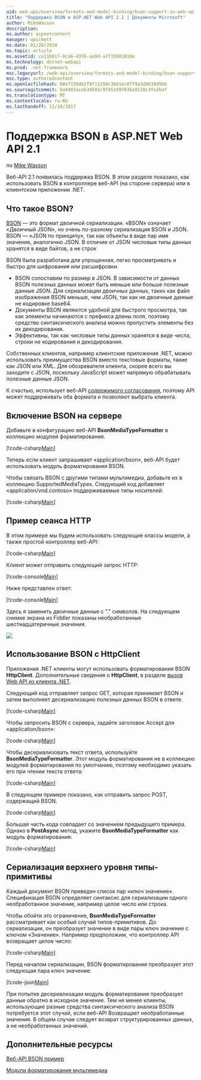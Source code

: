 ```yaml
---
uid: web-api/overview/formats-and-model-binding/bson-support-in-web-api-21
title: "Поддержка BSON в ASP.NET Web API 2.1 | Документы Microsoft"
author: MikeWasson
description: 
ms.author: aspnetcontent
manager: wpickett
ms.date: 01/20/2014
ms.topic: article
ms.assetid: ce11b017-0ca6-4376-aa9d-a7f3288101de
ms.technology: dotnet-webapi
ms.prod: .net-framework
msc.legacyurl: /web-api/overview/formats-and-model-binding/bson-support-in-web-api-21
msc.type: authoredcontent
ms.openlocfilehash: 08ef1564b2f8f11294c3bb1ec0ff9a3d063895b6
ms.sourcegitcommit: 9a9483aceb34591c97451997036a9120c3fe2baf
ms.translationtype: MT
ms.contentlocale: ru-RU
ms.lasthandoff: 11/10/2017
---
```

<a name="bson-support-in-aspnet-web-api-21"></a>Поддержка BSON в ASP.NET Web API 2.1
====================
по [Mike Wasson](https://github.com/MikeWasson)

Веб-API 2.1 появилась поддержка BSON. В этом разделе показано, как использовать BSON в контроллере веб-API (на стороне сервера) или в клиентском приложении .NET.

## <a name="what-is-bson"></a>Что такое BSON?

[BSON](http://bsonspec.org/) — это формат двоичной сериализации. «BSON» означает «Двоичный JSON», но очень по-разному сериализация BSON и JSON. BSON — «JSON по принципу», так как объекты в виде пар имя значение, аналогично JSON. В отличие от JSON числовые типы данных хранятся в виде байтов, а не строк

BSON была разработана для упрощенная, легко просматривать и быстро для шифрования или расшифровки.

- BSON сопоставим по размер в JSON. В зависимости от данных BSON полезных данных может быть меньше или больше полезные данные JSON. Для сериализации двоичных данных, таких как файл изображения BSON меньше, чем JSON, так как не двоичные данные не кодировке base64.
- Документы BSON являются удобной для быстрого просмотра, так как элементы начинаются с префикса длины поля, поэтому средство синтаксического анализа можно пропустить элементы без их декодирования.
- Эффективны, так как числовые типы данных хранятся в виде числа, строки не кодирования и декодирования.

Собственных клиентов, например клиентские приложения .NET, можно использовать преимущества BSON вместо текстовые форматы, такие как JSON или XML. Для обозревателя клиента, скорее всего вы заходите с JSON, поскольку JavaScript может напрямую обрабатывать полезные данные JSON.

К счастью, использует веб-API [содержимого согласования](content-negotiation.md), поэтому API может поддерживать оба формата и позволяют выбрать клиента.

## <a name="enabling-bson-on-the-server"></a>Включение BSON на сервере

Добавьте в конфигурацию веб-API **BsonMediaTypeFormatter** в коллекцию модулей форматирования.

[!code-csharp[Main](bson-support-in-web-api-21/samples/sample1.cs)]

Теперь если клиент запрашивает «application/bson», веб-API будет использовать модуль форматирования BSON.

Чтобы связать BSON с другими типами мультимедиа, добавьте их в коллекцию SupportedMediaTypes. Следующий код добавляет «application/vnd.contoso» поддерживаемые типы носителей:

[!code-csharp[Main](bson-support-in-web-api-21/samples/sample2.cs)]

## <a name="example-http-session"></a>Пример сеанса HTTP

В этом примере мы будем использовать следующие классы модели, а также простой контроллер веб-API:

[!code-csharp[Main](bson-support-in-web-api-21/samples/sample3.cs)]

Клиент может отправить следующий запрос HTTP:

[!code-console[Main](bson-support-in-web-api-21/samples/sample4.cmd)]

Ниже представлен ответ:

[!code-console[Main](bson-support-in-web-api-21/samples/sample5.cmd)]

Здесь я заменить двоичные данные с &quot;.&quot; символов. На следующем снимке экрана из Fiddler показаны необработанные шестнадцатеричные значения.

[![](bson-support-in-web-api-21/_static/image2.png)](bson-support-in-web-api-21/_static/image1.png)

## <a name="using-bson-with-httpclient"></a>Использование BSON с HttpClient

Приложения .NET клиенты могут использовать форматирования BSON **HttpClient**. Дополнительные сведения о **HttpClient**, в разделе [вызов Web API из клиента .NET](../advanced/calling-a-web-api-from-a-net-client.md).

Следующий код отправляет запрос GET, которая принимает BSON и затем выполняет десериализацию полезных данных BSON в ответе.

[!code-csharp[Main](bson-support-in-web-api-21/samples/sample6.cs)]

Чтобы запросить BSON с сервера, задайте заголовок Accept для «application/bson»:

[!code-csharp[Main](bson-support-in-web-api-21/samples/sample7.cs)]

Чтобы десериализовать текст ответа, используйте **BsonMediaTypeFormatter**. Этот модуль форматирования не в коллекцию модулей форматирования по умолчанию, поэтому необходимо указать его при чтении текста ответа:

[!code-csharp[Main](bson-support-in-web-api-21/samples/sample8.cs)]

В следующем примере показано, как отправить запрос POST, содержащий BSON.

[!code-csharp[Main](bson-support-in-web-api-21/samples/sample9.cs)]

Большая часть кода совпадает со значением предыдущего примера. Однако в **PostAsync** метод, укажите **BsonMediaTypeFormatter** как модуль форматирования:

[!code-csharp[Main](bson-support-in-web-api-21/samples/sample10.cs)]

## <a name="serializing-top-level-primitive-types"></a>Сериализация верхнего уровня типы-примитивы

Каждый документ BSON приведен список пар «ключ значение». Спецификация BSON определяет синтаксис для сериализации одного необработанное значение, например целое число или строка.

Чтобы обойти это ограничение, **BsonMediaTypeFormatter** рассматривает как особый случай типов-примитивов. До сериализации, он преобразует значение в виде пары ключ значение с ключом «Значение». Например предположим, что контроллер API возвращает целое число:

[!code-csharp[Main](bson-support-in-web-api-21/samples/sample11.cs)]

Перед началом сериализации, BSON форматирования преобразует этот следующая пара ключ значение:

[!code-json[Main](bson-support-in-web-api-21/samples/sample12.json)]

При попытке десериализации модуль форматирования преобразует данные обратно в исходное значение. Тем не менее клиенты, использующие разные средства синтаксического анализа BSON потребуется этот случай, если веб-API Возвращает необработанные значения. В общем случае следует возврат структурированных данных, а не необработанных значений.

## <a name="additional-resources"></a>Дополнительные ресурсы

[Веб-API BSON пример](https://aspnet.codeplex.com/SourceControl/latest#Samples/WebApi/BSONSample/)

[Модули форматирования мультимедиа](media-formatters.md)
